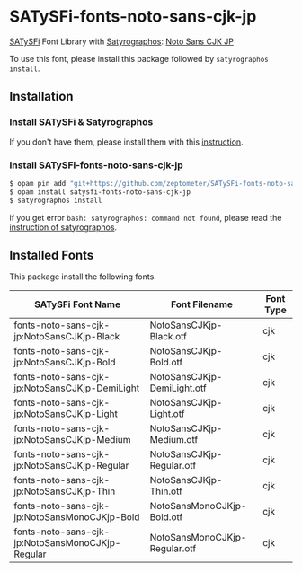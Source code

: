 # SATySFi-fonts-noto-sans-cjk-jp
[SATySFi](https://github.com/gfngfn/SATySFi) Font Library with [Satyrographos](https://github.com/na4zagin3/satyrographos): [Noto Sans CJK JP](https://www.google.com/get/noto/)

To use this font, please install this package followed by `satyrographos install`.

## Installation
### Install SATySFi & Satyrographos
If you don't have them, please install them with this [instruction](https://github.com/na4zagin3/satyrographos).

### Install SATySFi-fonts-noto-sans-cjk-jp
```sh
$ opam pin add "git+https://github.com/zeptometer/SATySFi-fonts-noto-sans-cjk-jp.git"
$ opam install satysfi-fonts-noto-sans-cjk-jp
$ satyrographos install
```

if you get error `bash: satyrographos: command not found`, please read the [instruction of satyrographos](https://github.com/na4zagin3/satyrographos).

## Installed Fonts
This package install the following fonts.

| SATySFi Font Name | Font Filename | Font Type |
|-------------------|---------------|-----------|
| fonts-noto-sans-cjk-jp:NotoSansCJKjp-Black | NotoSansCJKjp-Black.otf | cjk |
| fonts-noto-sans-cjk-jp:NotoSansCJKjp-Bold | NotoSansCJKjp-Bold.otf | cjk |
| fonts-noto-sans-cjk-jp:NotoSansCJKjp-DemiLight | NotoSansCJKjp-DemiLight.otf | cjk |
| fonts-noto-sans-cjk-jp:NotoSansCJKjp-Light | NotoSansCJKjp-Light.otf | cjk |
| fonts-noto-sans-cjk-jp:NotoSansCJKjp-Medium | NotoSansCJKjp-Medium.otf | cjk |
| fonts-noto-sans-cjk-jp:NotoSansCJKjp-Regular | NotoSansCJKjp-Regular.otf | cjk |
| fonts-noto-sans-cjk-jp:NotoSansCJKjp-Thin | NotoSansCJKjp-Thin.otf | cjk |
| fonts-noto-sans-cjk-jp:NotoSansMonoCJKjp-Bold | NotoSansMonoCJKjp-Bold.otf | cjk |
| fonts-noto-sans-cjk-jp:NotoSansMonoCJKjp-Regular | NotoSansMonoCJKjp-Regular.otf | cjk |

